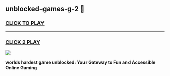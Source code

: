 
## unblocked-games-g-2 👋
<h3>
<a href="https://premium.freeplayer.one?title=unblocked-games-g-2&ref=14F">CLICK TO PLAY</a></h3>
<hr>

<h3>
<a href="https://premium.freeplayer.one?title=unblocked-games-g-2&ref=14F">CLICK 2 PLAY</a>
  
</h3>

<a href="https://premium.freeplayer.one?title=unblocked-games-g-2&ref=12F/"><img src="https://clearcache.store/games.png"></a>


**worlds hardest game unblocked: Your Gateway to Fun and Accessible Online Gaming**
